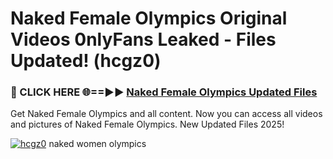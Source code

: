 # Naked Female Olympics Original Videos 0nlyFans Leaked - Files Updated! (hcgz0)

<h3>🔴 CLICK HERE 🌐==►► <a href="https://tinyurl.com/up5wt9bj" rel="nofollow">Naked Female Olympics Updated Files</a></h3>

Get Naked Female Olympics and all content. Now you can access all videos and pictures of Naked Female Olympics. New Updated Files 2025!

[![hcgz0](https://i.imgur.com/ABiUzMV.gif)](https://tinyurl.com/up5wt9bj)
naked women olympics